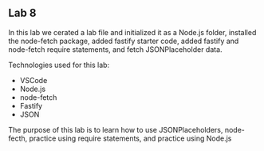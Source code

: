 ## Lab 8

In this lab we cerated a lab file and initialized it as a Node.js folder, installed the node-fetch package, added fastify starter code, added fastify and node-fetch require statements, and fetch JSONPlaceholder data.

Technologies used for this lab:
- VSCode
- Node.js
- node-fetch
- Fastify
- JSON

The purpose of this lab is to learn how to use JSONPlaceholders, node-fecth, practice using require statements, and practice using Node.js
